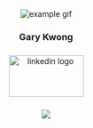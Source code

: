 <div align="center">
<img src="[https://user-images.githubusercontent.com/18409551/224462538-6471154b-8965-420a-b3d8-875f07e6765b.gif](https://www.thedefensepost.com/wp-content/uploads/2017/10/Blue-Origin-hotfire-BE-4-engine-2.gif)" alt="example gif" />
</div>

###

<div align="center">
<h3>Gary Kwong
</div>
<div align="center">
  
###



###

<div align="center">
  <a href="https://www.linkedin.com/in/kwonggary/" target="_blank">
    <img src="https://raw.githubusercontent.com/maurodesouza/profile-readme-generator/master/src/assets/icons/social/linkedin/default.svg" alt="linkedin logo" width="135" height="75" />
  </a>
</div>


###


<div align="center">
  <img src="https://visitor-badge.laobi.icu/badge?page_id=kwonggary.kwonggary&left_color=darkgray&right_color=black&left_text=Visits"  />
</div>

